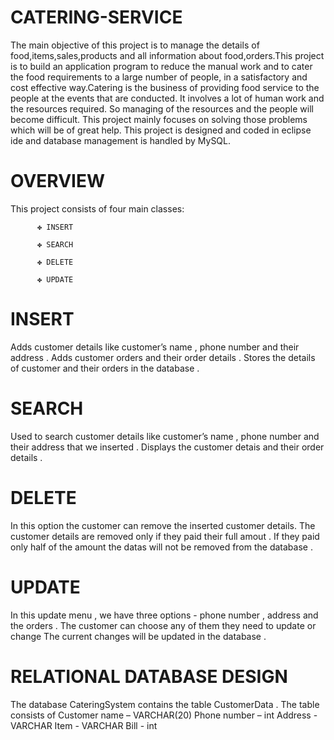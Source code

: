 # CATERING-SERVICE
The main objective of this project is to manage the details of food,items,sales,products and all information about food,orders.This project is to build an application program to reduce the manual work and to cater the food requirements to a large number of people, in a satisfactory and cost effective way.Catering is the business of providing food service to the people at the events that are conducted. It involves a lot of human work and the resources required. So managing of the resources and the people will become difficult. This project mainly focuses on solving those problems which will be of great help. This project is designed and coded in eclipse ide and database management is handled by MySQL. 
# OVERVIEW
This project consists of four main classes:
          
          ✤ INSERT
         
          ✤ SEARCH
          
          ✤ DELETE
          
          ✤ UPDATE

# INSERT
Adds customer details like customer’s name , phone number and their address .
Adds customer orders and their order details .
Stores the details of customer and their orders in the database . 

# SEARCH 
Used to search customer details like customer’s name , phone number and their address that we inserted .
Displays the customer detais and their order details .

# DELETE
In this option the customer can remove the inserted customer details.
The customer details are removed only if they paid their full amout .
If they paid only half of the amount the datas will not be removed from the database .

# UPDATE
In this update menu ,  we have three options - phone number , address and the orders .
The customer can choose any of them they need to update or change
The current changes will be updated in the database .

# RELATIONAL DATABASE DESIGN
The database CateringSystem contains the table CustomerData . The table consists of Customer name – VARCHAR(20)
Phone number – int
Address - VARCHAR
Item - VARCHAR
Bill - int

